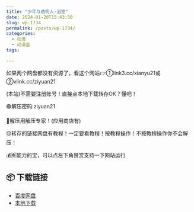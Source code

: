 ```yaml
---
title: "少年与透明人-浴室"
date: 2024-01-20T15:43:50
slug: wp-1734
permalink: /posts/wp-1734/
categories:
  - 动漫
  - 动漫盖
tags:

---
```


如果两个网盘都没有资源了，看这个网站👉①link3.cc/xianyu21或②vlink.cc/ziyuan21

(本站)不需要注册账号！直接点本地下载转存OK？懂吧！

🟢解压密码:ziyuan21

🔵解压用解压专家！(应用商店有)

🟡转存的链接网盘有教程！一定要看教程！按教程操作！不按教程操作你不会解压！

💰🈶能力的宝，可以点左下角赞赏支持一下网站运行

## 📦 下载链接
- [百度网盘](https://blziyuan21.com/pay-download/1734?key=250e362a92&down_id=0)
- [本地下载](https://blziyuan21.com/pay-download/1734?key=250e362a92&down_id=1)

